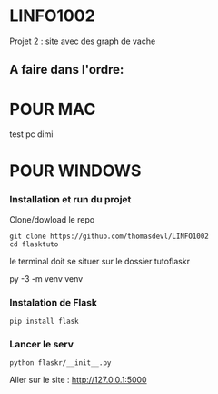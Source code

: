 # LINFO1002
Projet 2  : site avec des graph de vache

## A faire dans l'ordre:

# POUR MAC

test pc dimi 


# POUR WINDOWS

### Installation et run du projet

Clone/dowload le repo

```
git clone https://github.com/thomasdevl/LINFO1002
cd flasktuto
```
le terminal doit se situer sur le dossier tutoflaskr

py -3 -m venv venv

### Instalation de Flask
```
pip install flask
```

### Lancer le serv
```
python flaskr/__init__.py
```

Aller sur le site : http://127.0.0.1:5000 


